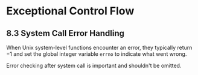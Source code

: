 # Exceptional Control Flow
## 8.3 System Call Error Handling

When Unix system-level functions encounter an error, they typically return −1 and set the global integer variable `errno` to indicate what went wrong.

Error checking after system call is important and shouldn't be omitted.

